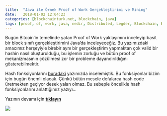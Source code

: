 ```yaml
---
title:  "Java ile Örnek Proof of Work Gerçekleştirimi ve Mining"
date:   2018-01-02 12:04:23
categories: [blockchainturk.net, blockchain, java]
tags: [proof, of, work, java, nedir, Distributed, Legder, Blockchain, Bitcoin, utxo, Block, Mehmet Cem Yücel, Mehmet, Cem, Yucel, Yücel, blockchainturk, blockchainturk.net]
---
```



Bugün Bitcoin’in temelinde yatan Proof of Work yaklaşımını inceleyip basit bir block sınıfı gerçekleştirimini Java’da inceleyeceğiz. Bu yazımızdaki amacımız herşeyiyle birebir aynı bir gerçekleştirim yapmaktan çok valid bir hashin nasıl oluşturulduğu, bu işlemin zorluğu ve bütün proof of mekanizmasının çözülmesi zor bir probleme dayandırıldığını gösterebilmektir.

Hash fonksiyonlarını  [buradaki](https://medium.com/blockchainturk/hash-fonksiyonlar%C4%B1-ve-blockchain-59da61356e9) yazımızda incelemiştik. Bu fonksiyonlar bizim için bugün önemli olacak. Çünkü bütün mesele defalarca hash code üretmekten geçiyor desek yalan olmaz. Bu sebeple öncelikle hash fonksiyonlarını anlattığımız yazıyı...

Yazının devamı için [**tıklayın**](https://medium.com/blockchainturk/java-ile-%C3%B6rnek-proof-of-work-ger%C3%A7ekle%C5%9Ftirimi-ve-mining-3f32a068d10)

  
![](https://cdn-images-1.medium.com/max/800/1*16MNLKRn_jkLv8xBEA6oIw.png)